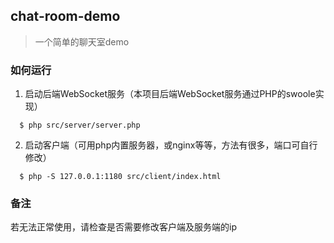 ## chat-room-demo

> 一个简单的聊天室demo

### 如何运行

1. 启动后端WebSocket服务（本项目后端WebSocket服务通过PHP的swoole实现）

```
  $ php src/server/server.php
```

2. 启动客户端（可用php内置服务器，或nginx等等，方法有很多，端口可自行修改）

```
  $ php -S 127.0.0.1:1180 src/client/index.html
```

### 备注

若无法正常使用，请检查是否需要修改客户端及服务端的ip